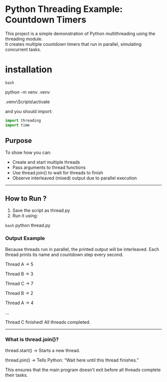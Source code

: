 # Python Threading Example: Countdown Timers

This project is a simple demonstration of Python multithreading using the threading module.  
It creates multiple countdown timers that run in parallel, simulating concurrent tasks.

# installation
`bash`

python -m venv .venv

.venv\Scripts\activate

and you should import:
```python
import threading
import time
```

## Purpose

To show how you can:
- Create and start multiple threads
- Pass arguments to thread functions
- Use thread.join() to wait for threads to finish
- Observe interleaved (mixed) output due to parallel execution

---

## How to Run ?

1. Save the script as thread.py
2. Run it using:

`bash`
python thread.py

### Output Example

Because threads run in parallel, the printed output will be interleaved.
Each thread prints its name and countdown step every second.

Thread A → 5

Thread B → 3

Thread C → 7

Thread B → 2

Thread A → 4

...

Thread C finished!
 All threads completed.

---
### What is thread.join()?

thread.start() → Starts a new thread.

thread.join() → Tells Python: “Wait here until this thread finishes.”


This ensures that the main program doesn't exit before all threads complete their tasks.
